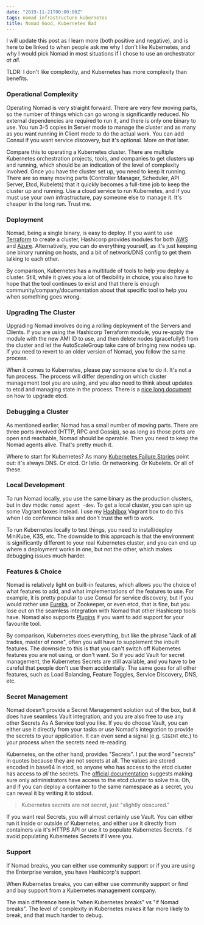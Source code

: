 ```yaml
---
date: "2019-11-21T00:00:00Z"
tags: nomad infrastructure kubernetes
title: Nomad Good, Kubernetes Bad
---
```


I will update this post as I learn more (both positive and negative), and is here to be linked to when people ask me why I don't like Kubernetes, and why I would pick Nomad in most situations if I chose to use an orchestrator *at all*.

TLDR: I don't like complexity, and Kubernetes has more complexity than benefits.

### Operational Complexity

Operating Nomad is very straight forward.  There are very few moving parts, so the number of things which can go wrong is significantly reduced.  No external dependencies are required to run it, and there is only one binary to use.  You run 3-5 copies in Server mode to manage the cluster and as many as you want running in Client mode to do the actual work.  You can add Consul if you want service discovery, but it's optional.  More on that later.

Compare this to operating a Kubernetes cluster.  There are multiple Kubernetes orchestration projects, tools, and companies to get clusters up and running, which should be an indication of the level of complexity involved.  Once you have the cluster set up, you need to keep it running.  There are so many moving parts (Controller Manager, Scheduler, API Server, Etcd, Kubelets) that it quickly becomes a full-time job to keep the cluster up and running.  Use a cloud service to run Kubernetes, and if you must use your own infrastructure, pay someone else to manage it.  It's cheaper in the long run. Trust me.

### Deployment

Nomad, being a single binary, is easy to deploy.  If you want to use [Terraform](https://www.terraform.io/) to create a cluster, Hashicorp provides modules for both [AWS](https://github.com/hashicorp/terraform-aws-nomad) and [Azure](https://github.com/hashicorp/terraform-azurerm-nomad).  Alternatively, you can do everything yourself, as it's just keeping one binary running on hosts, and a bit of network/DNS config to get them talking to each other.

By comparison, Kubernetes has a multitude of tools to help you deploy a cluster. Still, while it gives you a lot of flexibility in choice, you also have to hope that the tool continues to exist and that there is enough community/company/documentation about that specific tool to help you when something goes wrong.

### Upgrading The Cluster

Upgrading Nomad involves doing a rolling deployment of the Servers and Clients.  If you are using the Hashicorp Terraform module, you re-apply the module with the new AMI ID to use, and then delete nodes (gracefully!) from the cluster and let the AutoScaleGroup take care of bringing new nodes up.  If you need to revert to an older version of Nomad, you follow the same process.

When it comes to Kubernetes, please pay someone else to do it.  It's not a fun process.  The process will differ depending on which cluster management tool you are using, and you also need to think about updates to etcd and managing state in the process.  There is a [nice long document](https://kubernetes.io/docs/tasks/administer-cluster/configure-upgrade-etcd/) on how to upgrade etcd.

### Debugging a Cluster

As mentioned earlier, Nomad has a small number of moving parts.  There are three ports involved (HTTP, RPC and Gossip), so as long as those ports are open and reachable, Nomad should be operable.  Then you need to keep the Nomad agents alive.  That's pretty much it.

Where to start for Kubernetes? As many [Kubernetes Failure Stories](https://github.com/hjacobs/kubernetes-failure-stories) point out: it's always DNS. Or etcd. Or Istio. Or networking. Or Kubelets. Or all of these.

### Local Development

To run Nomad locally, you use the same binary as the production clusters, but in dev mode: `nomad agent -dev`.  To get a local cluster, you can spin up some Vagrant boxes instead.  I use my [Hashibox](https://github.com/pondidum/hashibox) Vagrant box to do this when I do conference talks and don't trust the wifi to work.

To run Kubernetes locally to test things, you need to install/deploy MiniKube, K3S, etc.  The downside to this approach is that the environment is significantly different to your real Kubernetes cluster, and you can end up where a deployment works in one, but not the other, which makes debugging issues much harder.

### Features & Choice

Nomad is relatively light on built-in features, which allows you the choice of what features to add, and what implementations of the features to use.  For example, it is pretty popular to use Consul for service discovery, but if you would rather use [Eureka](https://github.com/Netflix/eureka), or Zookeeper, or even etcd, that is fine, but you lose out on the seamless integration with Nomad that other Hashicorp tools have.  Nomad also supports [Plugins](https://www.nomadproject.io/docs/internals/plugins/index.html) if you want to add support for your favourite tool.

By comparison, Kubernetes does everything, but like the phrase "Jack of all trades, master of none", often you will have to supplement the inbuilt features.  The downside to this is that you can't switch off Kubernetes features you are not using, or don't want.  So if you add Vault for secret management, the Kubernetes Secrets are still available, and you have to be careful that people don't use them accidentally.  The same goes for all other features, such as Load Balancing, Feature Toggles, Service Discovery, DNS, etc.

### Secret Management

Nomad doesn't provide a Secret Management solution out of the box, but it does have seamless Vault integration, and you are also free to use any other Secrets As A Service tool you like.  If you do choose Vault, you can either use it directly from your tasks or use Nomad's integration to provide the secrets to your application.  It can even send a signal (e.g. `SIGINT` etc.) to your process when the secrets need re-reading.

Kubernetes, on the other hand, provides "Secrets".  I put the word "secrets" in quotes because they are not secrets at all. The values are stored encoded in base64 in etcd, so anyone who has access to the etcd cluster has access to *all* the secrets.  The [official documentation](https://kubernetes.io/docs/concepts/configuration/secret/#risks) suggests making sure only administrators have access to the etcd cluster to solve this.  Oh, and if you can deploy a container to the same namespace as a secret, you can reveal it by writing it to stdout.

> Kubernetes secrets are not secret, just "slightly obscured."

If you want real Secrets, you will almost certainly use Vault.  You can either run it inside or outside of Kubernetes, and either use it directly from containers via it's HTTPS API or use it to populate Kubernetes Secrets.  I'd avoid populating Kubernetes Secrets if I were you.

### Support

If Nomad breaks, you can either use community support or if you are using the Enterprise version, you have Hashicorp's support.

When Kubernetes breaks, you can either use community support or find and buy support from a Kubernetes management company.

The main difference here is "when Kubernetes breaks" vs "if Nomad breaks".  The level of complexity in Kubernetes makes it far more likely to break, and that much harder to debug.
